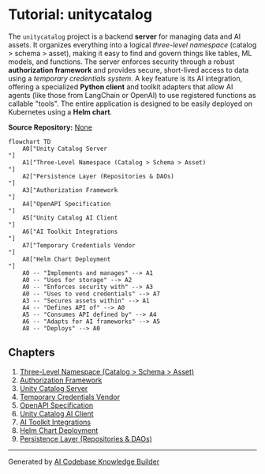 # Tutorial: unitycatalog

The `unitycatalog` project is a backend **server** for managing data and AI assets. It organizes everything into a logical *three-level namespace* (catalog > schema > asset), making it easy to find and govern things like tables, ML models, and functions. The server enforces security through a robust **authorization framework** and provides secure, short-lived access to data using a *temporary credentials system*. A key feature is its AI integration, offering a specialized **Python client** and toolkit adapters that allow AI agents (like those from LangChain or OpenAI) to use registered functions as callable "tools". The entire application is designed to be easily deployed on Kubernetes using a **Helm chart**.


**Source Repository:** [None](None)

```mermaid
flowchart TD
    A0["Unity Catalog Server
"]
    A1["Three-Level Namespace (Catalog > Schema > Asset)
"]
    A2["Persistence Layer (Repositories & DAOs)
"]
    A3["Authorization Framework
"]
    A4["OpenAPI Specification
"]
    A5["Unity Catalog AI Client
"]
    A6["AI Toolkit Integrations
"]
    A7["Temporary Credentials Vendor
"]
    A8["Helm Chart Deployment
"]
    A0 -- "Implements and manages" --> A1
    A0 -- "Uses for storage" --> A2
    A0 -- "Enforces security with" --> A3
    A0 -- "Uses to vend credentials" --> A7
    A3 -- "Secures assets within" --> A1
    A4 -- "Defines API of" --> A0
    A5 -- "Consumes API defined by" --> A4
    A6 -- "Adapts for AI frameworks" --> A5
    A8 -- "Deploys" --> A0
```

## Chapters

1. [Three-Level Namespace (Catalog > Schema > Asset)
](01_three_level_namespace__catalog___schema___asset__.md)
2. [Authorization Framework
](02_authorization_framework_.md)
3. [Unity Catalog Server
](03_unity_catalog_server_.md)
4. [Temporary Credentials Vendor
](04_temporary_credentials_vendor_.md)
5. [OpenAPI Specification
](05_openapi_specification_.md)
6. [Unity Catalog AI Client
](06_unity_catalog_ai_client_.md)
7. [AI Toolkit Integrations
](07_ai_toolkit_integrations_.md)
8. [Helm Chart Deployment
](08_helm_chart_deployment_.md)
9. [Persistence Layer (Repositories & DAOs)
](09_persistence_layer__repositories___daos__.md)


---

Generated by [AI Codebase Knowledge Builder](https://github.com/The-Pocket/Tutorial-Codebase-Knowledge)